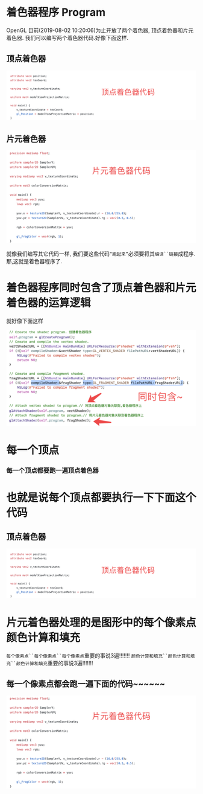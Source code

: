 # 着色器程序 Program

OpenGL 目前(2019-08-02 10:20:06)为止开放了两个着色器,   顶点着色器和片元着色器. 我们可以编写两个着色器代码.好像下面这样.

## 顶点着色器
![01OpenGL09](images/01OpenGL09.png)
## 片元着色器
![01OpenGL10](images/01OpenGL10.png)


就像我们编写其它代码一样, 我们要这些代码`“跑起来”`必须要将其`编译``链接`成程序. 那,这就是着色器程序了.


# 着色器程序同时包含了顶点着色器和片元着色器的运算逻辑

就好像下面这样

![01OpenGL11](images/01OpenGL11.png)









# 每一个顶点
### 每一个顶点都要跑一遍顶点着色器

# 也就是说每个顶点都要执行一下下面这个代码
## 顶点着色器
![01OpenGL09](images/01OpenGL09.png)





# 片元着色器处理的是图形中的每个像素点颜色计算和填充

`每个像素点``每个像素点``每个像素点`重要的事说3遍!!!!!!!
`颜色计算和填充``颜色计算和填充``颜色计算和填充`重要的事说3遍!!!!!!!



## 每一个像素点都会跑一遍下面的代码~~~~~~
![01OpenGL10](images/01OpenGL10.png)




































